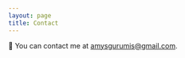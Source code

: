 ```yaml
---
layout: page
title: Contact
---
```


📮 You can contact me at [amysgurumis@gmail.com](mailto:amysgurumis@gmail.com).
